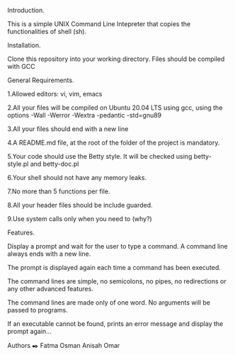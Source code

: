 Introduction.

This is a simple UNIX Command Line Intepreter that copies the functionalities of shell (sh).



Installation.

Clone this repository into your working directory. Files should be compiled with GCC



General Requirements.

1.Allowed editors: vi, vim, emacs



2.All your files will be compiled on Ubuntu 20.04 LTS using gcc, using the options -Wall -Werror -Wextra -pedantic -std=gnu89



3.All your files should end with a new line



4.A README.md file, at the root of the folder of the project is mandatory.



5.Your code should use the Betty style. It will be checked using betty-style.pl and betty-doc.pl



6.Your shell should not have any memory leaks.



7.No more than 5 functions per file.



8.All your header files should be include guarded.



9.Use system calls only when you need to (why?)



Features.

Display a prompt and wait for the user to type a command. A command line always ends with a new line.

The prompt is displayed again each time a command has been executed.

The command lines are simple, no semicolons, no pipes, no redirections or any other advanced features.

The command lines are made only of one word. No arguments will be passed to programs.

If an executable cannot be found, prints an error message and display the prompt again...

Authors ✒️
Fatma Osman
Anisah Omar
